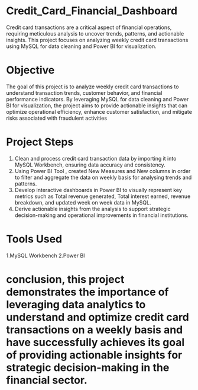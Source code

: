 # Credit_Card_Financial_Dashboard
Credit card transactions are a critical aspect of financial operations, requiring meticulous analysis to uncover trends, patterns, and actionable insights. This project focuses on analyzing weekly credit card transactions using MySQL for data cleaning and Power BI for visualization.

# Objective
The goal of this project is to analyze weekly credit card transactions to understand transaction trends, customer behavior, and financial performance indicators. By leveraging MySQL for data cleaning and Power BI for visualization, the project aims to provide actionable insights that can optimize operational efficiency, enhance customer satisfaction, and mitigate risks associated with fraudulent activities

# Project Steps
1. Clean and process credit card transaction data by importing it into MySQL Workbench, ensuring data accuracy and consistency.
2. Using Power BI Tool , created New Measures and New columns in order to filter and aggregate the data on weekly basis for analysing trends and patterns.
3. Develop interactive dashboards in Power BI to visually represent key metrics such as Total revenue generated, Total interest earned, revenue breakdown, and updated week on week data in MySQL.
4. Derive actionable insights from the analysis to support strategic decision-making and operational improvements in financial institutions.

# Tools Used
1.MySQL Workbench
2.Power BI




# conclusion, this project demonstrates the importance of leveraging data analytics to understand and optimize credit card transactions on a weekly basis and have successfully achieves its goal of providing actionable insights for strategic decision-making in the financial sector.
